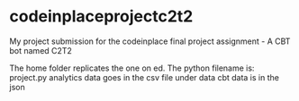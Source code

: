 # codeinplaceprojectc2t2
My project submission for the codeinplace final project assignment - A CBT bot named C2T2

The home folder replicates the one on ed. 
The python filename is: project.py
analytics data goes in the csv file under data
cbt data is in the json 

